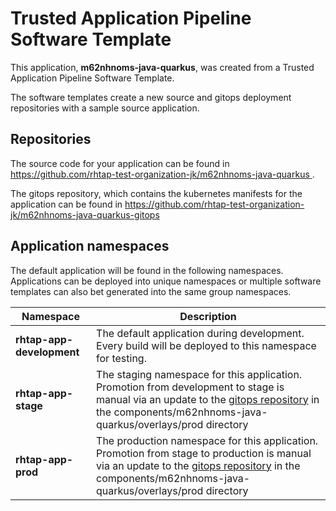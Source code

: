 # Trusted Application Pipeline Software Template

This application, **m62nhnoms-java-quarkus**, was created from a Trusted Application Pipeline Software Template.

The software templates create a new source and gitops deployment repositories with a sample source application. 

## Repositories

The source code for your application can be found in [https://github.com/rhtap-test-organization-jk/m62nhnoms-java-quarkus ](https://github.com/rhtap-test-organization-jk/m62nhnoms-java-quarkus ).
 
The gitops repository, which contains the kubernetes manifests for the application can be found in 
[https://github.com/rhtap-test-organization-jk/m62nhnoms-java-quarkus-gitops ](https://github.com/rhtap-test-organization-jk/m62nhnoms-java-quarkus-gitops ) 

## Application namespaces 

The default application will be found in the following namespaces. Applications can be deployed into unique namespaces or multiple software templates can also bet generated into the same group namespaces.  

|  Namespace   |  Description   |  
| -------- | -------- |   
| **rhtap-app-development** | The default application during development. Every build will be deployed to this namespace for testing. | 
| **rhtap-app-stage** | The staging namespace for this application. Promotion from development to stage is manual via an update to the [gitops repository](https://github.com/rhtap-test-organization-jk/m62nhnoms-java-quarkus-gitops ) in the components/m62nhnoms-java-quarkus/overlays/prod directory |  
| **rhtap-app-prod** | The production namespace for this application. Promotion from stage to production is manual via an update to the [gitops repository](https://github.com/rhtap-test-organization-jk/m62nhnoms-java-quarkus-gitops ) in the components/m62nhnoms-java-quarkus/overlays/prod directory | 